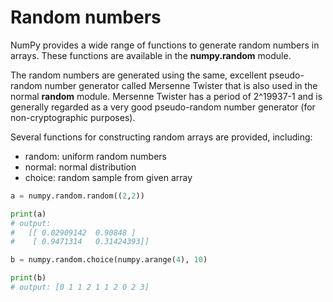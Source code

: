 <!-- Title: Random numbers -->

<!-- Short description:

In this article we show how to generate NumPy arrays with random numbers.

-->

# Random numbers

NumPy provides a wide range of functions to generate random numbers in arrays.
These functions are available in the **numpy.random** module.

The random numbers are generated using the same, excellent pseudo-random
number generator called Mersenne Twister that is also used in the normal
**random** module. Mersenne Twister has a period of 2^19937-1 and is generally
regarded as a very good pseudo-random number generator (for non-cryptographic
purposes).

Several functions for constructing random arrays are provided, including:
  - random: uniform random numbers
  - normal: normal distribution
  - choice: random sample from given array

```python
a = numpy.random.random((2,2))

print(a)
# output:
#   [[ 0.02909142  0.90848 ]
#    [ 0.9471314   0.31424393]]

b = numpy.random.choice(numpy.arange(4), 10)

print(b)
# output: [0 1 1 2 1 1 2 0 2 3]
```
